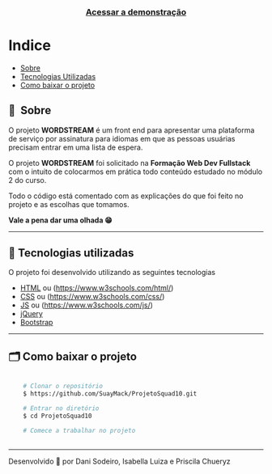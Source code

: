 <h3 align="center">
    <a href="https://suaymack.github.io/ProjetoSquad10/">Acessar a demonstração</a>
<h3 >

# Indice

- [Sobre](#-sobre)
- [Tecnologias Utilizadas](#-tecnologias-utilizadas)
- [Como baixar o projeto](#-como-baixar-o-projeto)

## 🔖&nbsp; Sobre

O projeto **WORDSTREAM** é um front end para apresentar uma plataforma de serviço por assinatura para idiomas em que as pessoas usuárias precisam entrar em uma lista de espera.

O projeto **WORDSTREAM** foi solicitado na **Formação Web Dev Fullstack** com o intuito de colocarmos em prática todo conteúdo estudado no módulo 2 do curso.

Todo o código está comentado com as explicações do que foi feito no projeto e as escolhas que tomamos.

**Vale a pena dar uma olhada 😁**

---

## 🚀 Tecnologias utilizadas

O projeto foi desenvolvido utilizando as seguintes tecnologias

- [HTML](https://developer.mozilla.org/pt-BR/docs/Web/HTML) ou (https://www.w3schools.com/html/)
- [CSS](https://developer.mozilla.org/en-US/docs/Web/CSS) ou (https://www.w3schools.com/css/)
- [JS](https://developer.mozilla.org/pt-BR/docs/Web/JavaScript) ou (https://www.w3schools.com/js/)
- [jQuery](https://api.jquery.com/)
- [Bootstrap](https://getbootstrap.com/)

---

## 🗂 Como baixar o projeto

```bash

    # Clonar o repositório
    $ https://github.com/SuayMack/ProjetoSquad10.git

    # Entrar no diretório
    $ cd ProjetoSquad10

    # Comece a trabalhar no projeto   
    
```
---

Desenvolvido 💜 por Dani Sodeiro, Isabella Luiza e Priscila Chueryz